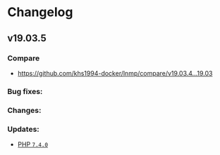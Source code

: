 # Changelog

## v19.03.5

### Compare

* https://github.com/khs1994-docker/lnmp/compare/v19.03.4...19.03

### Bug fixes:

### Changes:

### Updates:

* [PHP `7.4.0`](https://www.php.net/ChangeLog-7.php#7.4.0)
